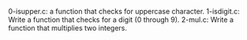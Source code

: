 0-isupper.c:  a function that checks for uppercase character.
1-isdigit.c: Write a function that checks for a digit (0 through 9).
2-mul.c: Write a function that multiplies two integers.
